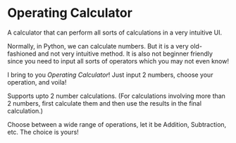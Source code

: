 # Operating Calculator
A calculator that can perform all sorts of calculations in a very intuitive UI.

Normally, in Python, we can calculate numbers. But it is a very old-fashioned and not very intuitive method. It is also not beginner friendly since you need to input all sorts of operators which you may not even know!

I bring to you *Operating Calculator*! Just input 2 numbers, choose your operation, and voila!

Supports upto 2 number calculations. (For calculations involving more than 2 numbers, first calculate them and then use the results in the final calculation.)

Choose between a wide range of operations, let it be Addition, Subtraction, etc. The choice is yours!
